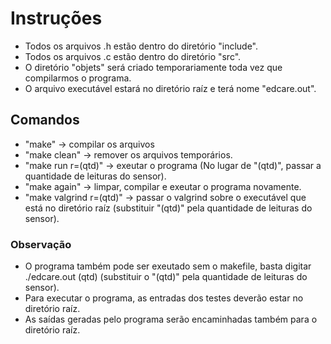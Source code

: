 # Instruções
 - Todos os arquivos .h estão dentro do diretório "include".
 - Todos os arquivos .c estão dentro do diretório "src".
 - O diretório "objets" será criado temporariamente toda vez que compilarmos o programa.
 - O arquivo executável estará no diretório raíz e terá nome "edcare.out".

## Comandos
 - "make" -> compilar os arquivos
 - "make clean" -> remover os arquivos temporários.
 - "make run r=(qtd)" -> exeutar o programa (No lugar de "(qtd)", passar a quantidade de leituras do sensor).
 - "make again" -> limpar, compilar e exeutar o programa novamente.
 - "make valgrind r=(qtd)" -> passar o valgrind sobre o executável que está no diretório raíz (substituir "(qtd)" pela quantidade de leituras do sensor).

### Observação
 - O programa também pode ser exeutado sem o makefile, basta digitar ./edcare.out (qtd) (substituir o "(qtd)"
 pela quantidade de leituras do sensor).
 - Para executar o programa, as entradas dos testes deverão estar no diretório raíz.
 - As saídas geradas pelo programa serão encaminhadas também para o diretório raíz.